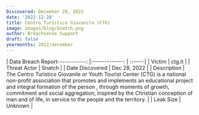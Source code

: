 ```yaml
---
Discovered: December 28, 2022
date: '2022-12-28'
title: Centro Turistico Giovanile (CTG)
image: images/blog/Snatch.png
author: Breachsense Support
draft: false
yearmonths: 2022/december
---
```


| Data Breach Report------------:     |:-------------:    | :-----:|
| Victim      | ctg.it      | 
| Threat Actor      | Snatch      | 
| Date Discovered      | Dec 28, 2022      | 
| Description      | The Centro Turistico Giovanile or Youth Tourist Center (CTG) is a national non-profit association that promotes and implements an educational project and integral formation of the person , through moments of growth, commitment and social aggregation, inspired by the Christian conception of man and of life, in service to the people and the territory.      | 
| Leak Size      | Unknown      | 

